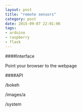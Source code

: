 ```yaml
---
layout: post
title: "remote sensors"
category: post
date: 2015-09-07 22:01:06
tags:
- arduino
- raspberry
- flask
---
```


####Interface

Point your browser to the webpage

####API

/bokeh

/images/a

/system
